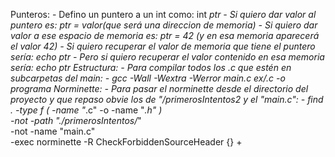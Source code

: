 Punteros:
    - Defino un puntero a un int como: int *ptr
    - Si quiero dar valor al puntero es: ptr = valor(que será una direccion de memoria)
    - Si quiero dar valor a ese espacio de memoria es: *ptr = 42 (y en esa memoria aparecerá el valor 42)
    - Si quiero recuperar el valor de memoria que tiene el puntero sería: echo ptr
    - Pero si quiero recuperar el valor contenido en esa memoria sería: echo *ptr
Estructura:
    - Para compilar todos los .c que estén en subcarpetas del main:
        - gcc -Wall -Wextra -Werror main.c ex*/*.c -o programa
Norminette:
    - Para pasar el norminette desde el directorio del proyecto y que repaso obvie los de "/primerosIntentos2 y el "main.c":
        - find . -type f \( -name "*.c" -o -name "*.h" \) \
    -not -path "./primerosIntentos/*" \
    -not -name "main.c" \
    -exec norminette -R CheckForbiddenSourceHeader {} +
